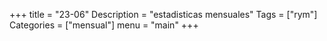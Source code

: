 +++
title = "23-06" 
Description = "estadisticas mensuales"
Tags = ["rym"]
Categories = ["mensual"]
menu = "main"
+++
<!--more-->
